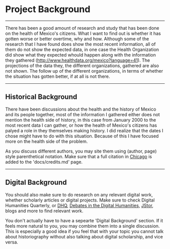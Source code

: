 # Project Background

---
There has been a good amount of research and study that has been done on the health of Mexico's citizens. What I want to find out is whether it has gotten worse or better overtime, why and how. Although some of the research that I have found does show the most recent information, all of them do not show the expected data, in one case the Health Organization did show what they expected whould happen along with the information they gathered (http://www.healthdata.org/mexico?language=41). The projections of the data they, the different organizations, gathered are also not shown. The follow up of the different organizations, in terms of whether the situation has gotten better, if at all is not there.

---

## Historical Background

There have been discussions about the health and the history of Mexico and its people together, most of the information I gathered either does not mention the health side of history, in this case from January 2000 to the most recent data I can gather, or how the health of Mexico's citizens has palyed a role in they themselves making history. I did realize that the dates I chose might have to do with this situation.
Because of this I have focused more on the health side of the problem. 

As you discuss different authors, you may site them using (author, page) style parenthetical notation. Make sure that a full citation in [Chicago](http://chicagomanualofstyle.org) is added to the 'docs/credits.md' page.

---

## Digital Background

You should also make sure to do research on any relevant digital work, whether scholarly articles or digital projects. Make sure to check Digital Humanities Quarterly, or [DHQ](http://www.digitalhumanities.org/dhq/), [Debates in the Digital Humanities](http://dhdebates.gc.cuny.edu/), [JStor](https://jstor.org), blogs and more to find relevant work.

You don't actually have to have a sepearte 'Digital Background' section. If it feels more natural to you, you may combine them into a single discussion. This is especially a good idea if you feel that with your topic you cannot talk about historiography without also talking about digital scholarship, and vice versa.
